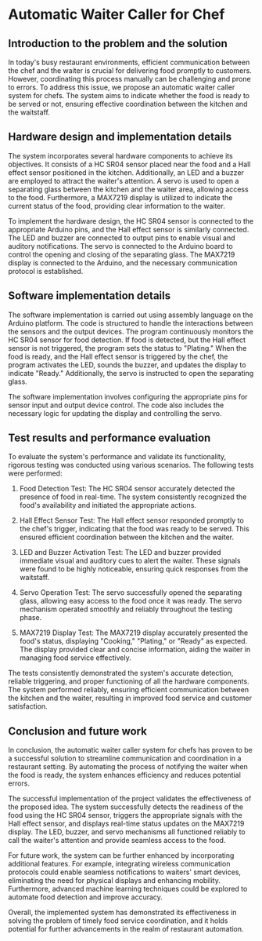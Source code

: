 # Automatic Waiter Caller for Chef
## Introduction to the problem and the solution

In today's busy restaurant environments, efficient communication between the chef and the waiter is crucial for delivering food promptly to customers. However, coordinating this process manually can be challenging and prone to errors. To address this issue, we propose an automatic waiter caller system for chefs. The system aims to indicate whether the food is ready to be served or not, ensuring effective coordination between the kitchen and the waitstaff.

## Hardware design and implementation details

The system incorporates several hardware components to achieve its objectives. It consists of a HC SR04 sensor placed near the food and a Hall effect sensor positioned in the kitchen. Additionally, an LED and a buzzer are employed to attract the waiter's attention. A servo is used to open a separating glass between the kitchen and the waiter area, allowing access to the food. Furthermore, a MAX7219 display is utilized to indicate the current status of the food, providing clear information to the waiter.

To implement the hardware design, the HC SR04 sensor is connected to the appropriate Arduino pins, and the Hall effect sensor is similarly connected. The LED and buzzer are connected to output pins to enable visual and auditory notifications. The servo is connected to the Arduino board to control the opening and closing of the separating glass. The MAX7219 display is connected to the Arduino, and the necessary communication protocol is established.
## Software implementation details

The software implementation is carried out using assembly language on the Arduino platform. The code is structured to handle the interactions between the sensors and the output devices. The program continuously monitors the HC SR04 sensor for food detection. If food is detected, but the Hall effect sensor is not triggered, the program sets the status to "Plating." When the food is ready, and the Hall effect sensor is triggered by the chef, the program activates the LED, sounds the buzzer, and updates the display to indicate "Ready." Additionally, the servo is instructed to open the separating glass.

The software implementation involves configuring the appropriate pins for sensor input and output device control. The code also includes the necessary logic for updating the display and controlling the servo.

## Test results and performance evaluation

To evaluate the system's performance and validate its functionality, rigorous testing was conducted using various scenarios. The following tests were performed:

1. Food Detection Test: The HC SR04 sensor accurately detected the presence of food in real-time. The system consistently recognized the food's availability and initiated the appropriate actions.

2. Hall Effect Sensor Test: The Hall effect sensor responded promptly to the chef's trigger, indicating that the food was ready to be served. This ensured efficient coordination between the kitchen and the waiter.

3. LED and Buzzer Activation Test: The LED and buzzer provided immediate visual and auditory cues to alert the waiter. These signals were found to be highly noticeable, ensuring quick responses from the waitstaff.

4. Servo Operation Test: The servo successfully opened the separating glass, allowing easy access to the food once it was ready. The servo mechanism operated smoothly and reliably throughout the testing phase.

5. MAX7219 Display Test: The MAX7219 display accurately presented the food's status, displaying "Cooking," "Plating," or "Ready" as expected. The display provided clear and concise information, aiding the waiter in managing food service effectively.

The tests consistently demonstrated the system's accurate detection, reliable triggering, and proper functioning of all the hardware components. The system performed reliably, ensuring efficient communication between the kitchen and the waiter, resulting in improved food service and customer satisfaction.

## Conclusion and future work

In conclusion, the automatic waiter caller system for chefs has proven to be a successful solution to streamline communication and coordination in a restaurant setting. By automating the process of notifying the waiter when the food is ready, the system enhances efficiency and reduces potential errors.

The successful implementation of the project validates the effectiveness of the proposed idea. The system successfully detects the readiness of the food using the HC SR04 sensor, triggers the appropriate signals with the Hall effect sensor, and displays real-time status updates on the MAX7219 display. The LED, buzzer, and servo mechanisms all functioned reliably to call the waiter's attention and provide seamless access to the food.

For future work, the system can be further enhanced by incorporating additional features. For example, integrating wireless communication protocols could enable seamless notifications to waiters' smart devices, eliminating the need for physical displays and enhancing mobility. Furthermore, advanced machine learning techniques could be explored to automate food detection and improve accuracy.

Overall, the implemented system has demonstrated its effectiveness in solving the problem of timely food service coordination, and it holds potential for further advancements in the realm of restaurant automation.
